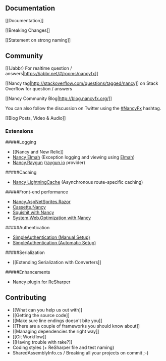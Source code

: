 ## Documentation

[[Documentation]]

[[Breaking Changes]]

[[Statement on strong naming]]

## Community
[[(Jabbr) For realtime question / answers|https://jabbr.net/#/rooms/nancyfx]]

[[Nancy tag|http://stackoverflow.com/questions/tagged/nancy]] on Stack Overflow for question / answers

[[Nancy Community Blog|http://blog.nancyfx.org/]]

You can also follow the discussion on Twitter using the [#NancyFx](http://twitter.com/search?q=%23Nancyfx) hashtag.

[[Blog Posts, Video & Audio]]

### Extensions
#####Logging 
- [[Nancy and New Relic]]
- [Nancy Elmah](https://github.com/creamdog/Nancy.Elmah) (Exception logging and viewing using [Elmah](https://code.google.com/p/elmah/))
- [Nancy.Raygun](http://nuget.org/packages/Nancy.Raygun/) ([raygun.io](http://www.raygun.io) provider)

#####Caching 

- [Nancy LightningCache](https://github.com/creamdog/Nancy.LightningCache) (Asynchronous route-specific caching)

#####Front-end performance 

- [Nancy.AspNetSprites.Razor](https://github.com/JefClaes/Nancy.AspNetSprites.Razor) 
- [Cassette.Nancy](https://github.com/ChrisMH/Cassette.Nancy)
- [Squishit with Nancy](https://github.com/NancyFx/Nancy/wiki/SquishIt-with-Nancy)
- [System.Web.Optimization with Nancy](https://github.com/NancyFx/Nancy/wiki/How-to-use-System.Web.Optimization-Bundling-with-Nancy)

#####Authentication
- [SimpleAuthentication (Manual Setup)](https://github.com/SimpleAuthentication/SimpleAuthentication/wiki/NancyFX-Manual-Setup)
- [SimpleAuthentication (Automatic Setup)](https://github.com/SimpleAuthentication/SimpleAuthentication/wiki/NancyFX-Automatic-Setup)

#####Serialization
- [[Extending Serialization with Converters]]

#####Enhancements
- [Nancy plugin for ReSharper](https://github.com/NancyFx/Nancy.ReSharper)

## Contributing

* [[What can you help us out with]]
* [[Getting the source code]]
* [[Make sure line endings doesn't bite you]]
* [[There are a couple of frameworks you should know about]]
* [[Managing dependencies the right way]]
* [[Git Workflow]]
* [[Having trouble with rake?]]
* Coding styles (+ ReSharper file and test naming)
* SharedAssemblyInfo.cs / Breaking all your projects on commit ;-)